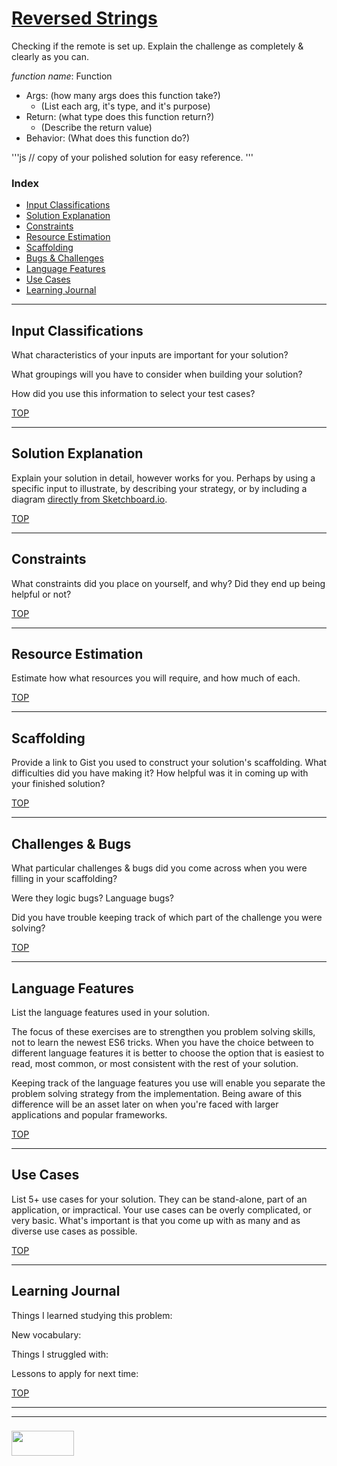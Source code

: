 # [Reversed Strings](https://www.codewars.com/kata/reversed-strings)

Checking if the remote is set up.
Explain the challenge as completely & clearly as you can.

_function name_: Function
* Args: (how many args does this function take?)
  * (List each arg, it's type, and it's purpose)
* Return: (what type does this function return?)
  * (Describe the return value)
* Behavior: (What does this function do?)

'''js
// copy of your polished solution for easy reference.
'''


### Index
* [Input Classifications](#input-classifications)
* [Solution Explanation](#solution-explanation)
* [Constraints](#constraints)
* [Resource Estimation](#resource-estimation)
* [Scaffolding](#scaffolding)
* [Bugs & Challenges](#bugs-challenges)
* [Language Features](#language-features)
* [Use Cases](#use-cases)
* [Learning Journal](#learning-journal)

---

## Input Classifications

What characteristics of your inputs are important for your solution?  

What groupings will you have to consider when building your solution?  

How did you use this information to select your test cases?


[TOP](#index)

___

## Solution Explanation

Explain your solution in detail, however works for you.  Perhaps by using a specific input to illustrate, by describing your strategy, or by including a diagram [directly from Sketchboard.io](https://sketchboard.io/blog/2014/03/06/github-sketchboard.html).

[TOP](#index)

---

## Constraints

What constraints did you place on yourself, and why?  Did they end up being helpful or not?

[TOP](#index)

___


## Resource Estimation

Estimate how what resources you will require, and how much of each.  


[TOP](#index)

___

## Scaffolding

Provide a link to Gist you used to construct your solution's scaffolding.  What difficulties did you have making it?  How helpful was it in coming up with your finished solution?

[TOP](#index)

___

## Challenges & Bugs

What particular challenges & bugs did you come across when you were filling in your scaffolding?

Were they logic bugs? Language bugs?

Did you have trouble keeping track of which part of the challenge you were solving?

[TOP](#index)

___

## Language Features

List the language features used in your solution.

The focus of these exercises are to strengthen you problem solving skills, not to learn the newest ES6 tricks. When you have the choice between to different language features it is better to choose the option that is easiest to read, most common, or most consistent with the rest of your solution.  

Keeping track of the language features you use will enable you separate the problem solving strategy from the implementation.  Being aware of this difference will be an asset later on when you're faced with larger applications and popular frameworks.

[TOP](#index)

---
## Use Cases

List 5+ use cases for your solution.  They can be stand-alone, part of an application, or impractical.  Your use cases can be overly complicated, or very basic. What's important is that you come up with as many and as diverse use cases as possible.


[TOP](#index)

---

## Learning Journal

Things I learned studying this problem:


New vocabulary:


Things I struggled with:


Lessons to apply for next time:



[TOP](#index)

___
___
### <a href="http://elewa.education/blog" target="_blank"><img src="https://user-images.githubusercontent.com/18554853/34921062-506450ae-f97d-11e7-875f-6feeb26ad72d.png" width="100" height="40"/></a>
